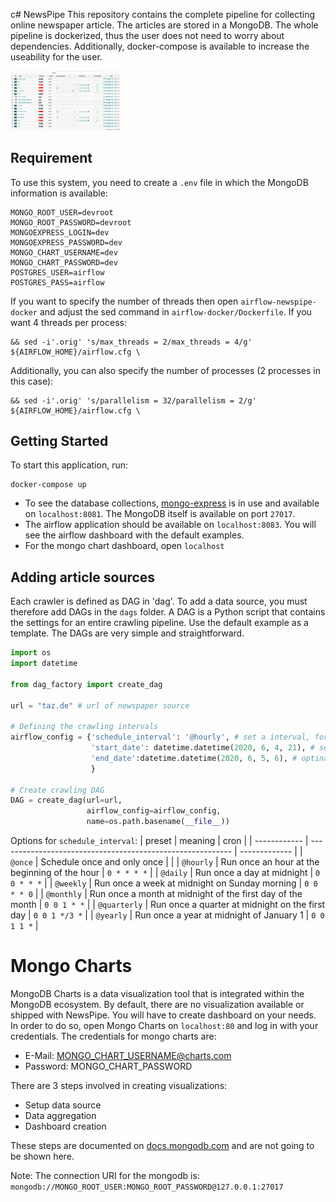 c# NewsPipe
This repository contains the complete pipeline for collecting online newspaper article. The articles are stored in a MongoDB. The whole pipeline is dockerized, thus the user does not need to worry about dependencies. Additionally, docker-compose is available to increase the useability for the user.

<img src=".github/imgs/dashboard.png" alt="drawing" style="width:35%;"/>


## Requirement
To use this system, you need to create a `.env` file in which the MongoDB information is available:

```
MONGO_ROOT_USER=devroot
MONGO_ROOT_PASSWORD=devroot
MONGOEXPRESS_LOGIN=dev
MONGOEXPRESS_PASSWORD=dev
MONGO_CHART_USERNAME=dev
MONGO_CHART_PASSWORD=dev
POSTGRES_USER=airflow
POSTGRES_PASS=airflow
```

If you want to specify the number of threads then open `airflow-newspipe-docker` and adjust the sed command in `airflow-docker/Dockerfile`. If you want 4 threads per process:
```
&& sed -i'.orig' 's/max_threads = 2/max_threads = 4/g' ${AIRFLOW_HOME}/airflow.cfg \
```
Additionally, you can also specify the number of processes (2 processes in this case):
```
&& sed -i'.orig' 's/parallelism = 32/parallelism = 2/g' ${AIRFLOW_HOME}/airflow.cfg \
```

## Getting Started
To start this application, run:
```
docker-compose up
```
- To see the database collections, [mongo-express](https://github.com/mongo-express/mongo-express) is in use and available on `localhost:8081`. The MongoDB itself is available on port `27017`. 
- The airflow application should be available on `localhost:8083`. You will see the airflow dashboard with the default examples.
- For the mongo chart dashboard, open `localhost`
## Adding article sources
Each crawler is defined as DAG in 'dag'. To add a data source, you must therefore add DAGs in the `dags` folder. A DAG is a Python script that contains the settings for an entire crawling pipeline. Use the default example as a template. The DAGs are very simple and straightforward.

```python
import os
import datetime

from dag_factory import create_dag

url = "taz.de" # url of newspaper source

# Defining the crawling intervals
airflow_config = {'schedule_interval': '@hourly', # set a interval, for continuous crawling
                  'start_date': datetime.datetime(2020, 6, 4, 21), # set a date, on which the dag will run
                  'end_date':datetime.datetime(2020, 6, 5, 6), # optinal, set if it is needed
                  }

# Create crawling DAG
DAG = create_dag(url=url,
                 airflow_config=airflow_config,
                 name=os.path.basename(__file__))
```
Options for `schedule_interval`:
| preset       | meaning                                                    | cron          |
| ------------ | ---------------------------------------------------------- | ------------- |
| `@once`      | Schedule once and only once                                |               |
| `@hourly`    | Run once an hour at the beginning of the hour              | `0 * * * *`   |
| `@daily`     | Run once a day at midnight                                 | `0 0 * * *`   |
| `@weekly`    | Run once a week at midnight on Sunday morning              | `0 0 * * 0`   |
| `@monthly`   | Run once a month at midnight of the first day of the month | `0 0 1 * *`   |
| `@quarterly` | Run once a quarter at midnight on the first day            | `0 0 1 */3 *` |
| `@yearly`    | Run once a year at midnight of January 1                   | `0 0 1 1 *`   |


# Mongo Charts
MongoDB Charts is a data visualization tool that is integrated within the MongoDB ecosystem. By default, there are no visualization available or shipped with NewsPipe. You will have to create dashboard on your needs. In order to do so, open Mongo Charts on `localhost:80` and log in with your credentials. The credentials for mongo charts are:
- E-Mail: MONGO_CHART_USERNAME@charts.com
- Password: MONGO_CHART_PASSWORD

There are 3 steps involved in creating visualizations:
- Setup data source
- Data aggregation
- Dashboard creation

These steps are documented on [docs.mongodb.com](https://docs.mongodb.com/charts/saas/tutorial/order-data/order-data-tutorial-overview) and are not going to be shown here. 

Note: The connection URI for the mongodb is: `mongodb://MONGO_ROOT_USER:MONGO_ROOT_PASSWORD@127.0.0.1:27017`
